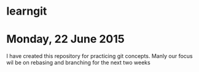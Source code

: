 # learngit
# Monday, 22 June 2015
I have created this repository for practicing git concepts. 
Manly our focus wil be on rebasing and branching for the next two weeks

